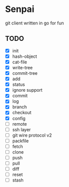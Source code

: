 
# Senpai

git client written in go for fun

## TODO

- [x] init
- [x] hash-object
- [x] cat-file
- [x] write-tree
- [x] commit-tree
- [x] add
- [x] status
- [x] ignore support
- [x] commit
- [x] log
- [x] branch
- [x] checkout
- [x] config
- [ ] remote
- [ ] ssh layer
- [ ] git wire protocol v2
- [ ] packfile
- [ ] fetch
- [ ] clone
- [ ] push
- [ ] pull
- [ ] diff
- [ ] reset
- [ ] stash
